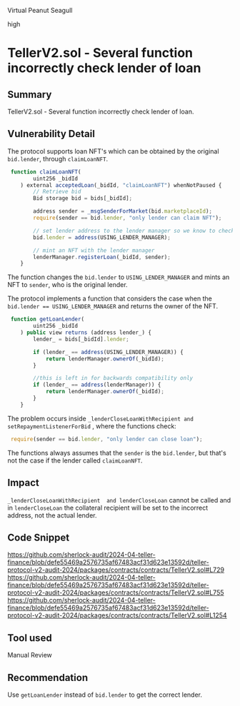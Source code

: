 Virtual Peanut Seagull

high

# TellerV2.sol - Several function incorrectly check lender of loan

## Summary
TellerV2.sol - Several function incorrectly check lender of loan.

## Vulnerability Detail
The protocol supports loan NFT's which can be obtained by the original `bid.lender`, through `claimLoanNFT`.

```jsx
 function claimLoanNFT(
        uint256 _bidId
    ) external acceptedLoan(_bidId, "claimLoanNFT") whenNotPaused {
        // Retrieve bid
        Bid storage bid = bids[_bidId];

        address sender = _msgSenderForMarket(bid.marketplaceId);
        require(sender == bid.lender, "only lender can claim NFT");

        // set lender address to the lender manager so we know to check the owner of the NFT for the true lender
        bid.lender = address(USING_LENDER_MANAGER);

        // mint an NFT with the lender manager
        lenderManager.registerLoan(_bidId, sender);
    }
```

The function changes the `bid.lender` to `USING_LENDER_MANAGER` and mints an NFT to `sender`, who is the original lender.

The protocol implements a function that considers the case when the `bid.lender == USING_LENDER_MANAGER` and returns the owner of the NFT.

```jsx
 function getLoanLender(
        uint256 _bidId
    ) public view returns (address lender_) {
        lender_ = bids[_bidId].lender;

        if (lender_ == address(USING_LENDER_MANAGER)) {
            return lenderManager.ownerOf(_bidId);
        }

        //this is left in for backwards compatibility only
        if (lender_ == address(lenderManager)) {
            return lenderManager.ownerOf(_bidId);
        }
    }
```

The problem occurs inside `_lenderCloseLoanWithRecipient and setRepaymentListenerForBid` , where the functions check:

```jsx
 require(sender == bid.lender, "only lender can close loan");
```

The functions always assumes that the `sender` is the `bid.lender`, but that's not the case if the lender called `claimLoanNFT`.

## Impact
`_lenderCloseLoanWithRecipient  and lenderCloseLoan` cannot be called and in `lenderCloseLoan` the collateral recipient will be set to the incorrect address, not the actual lender.

## Code Snippet
https://github.com/sherlock-audit/2024-04-teller-finance/blob/defe55469a2576735af67483acf31d623e13592d/teller-protocol-v2-audit-2024/packages/contracts/contracts/TellerV2.sol#L729
https://github.com/sherlock-audit/2024-04-teller-finance/blob/defe55469a2576735af67483acf31d623e13592d/teller-protocol-v2-audit-2024/packages/contracts/contracts/TellerV2.sol#L755
https://github.com/sherlock-audit/2024-04-teller-finance/blob/defe55469a2576735af67483acf31d623e13592d/teller-protocol-v2-audit-2024/packages/contracts/contracts/TellerV2.sol#L1254
## Tool used
Manual Review

## Recommendation
Use `getLoanLender` instead of `bid.lender` to get the correct lender.
